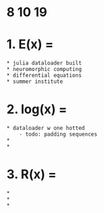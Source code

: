 # 8 10 19

# 1. E(x) = 
	* julia dataloader built
	* neuromorphic computing
	* differential equations
	* summer institute

# 2. log(x) = 
	* dataloader w one hotted
		- todo: padding sequences
	*
	* 

# 3. R(x) = 
	*
	*	
	*
